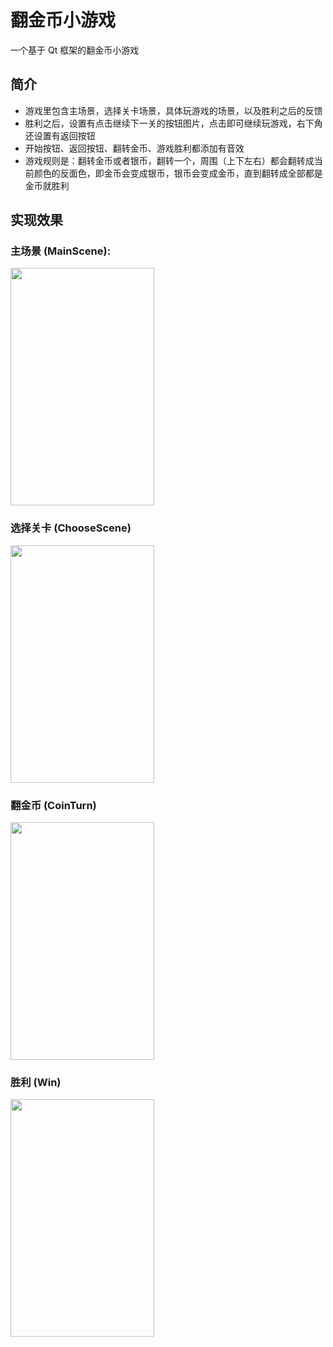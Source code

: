 # 翻金币小游戏
一个基于 Qt 框架的翻金币小游戏

## 简介

- 游戏里包含主场景，选择关卡场景，具体玩游戏的场景，以及胜利之后的反馈
- 胜利之后，设置有点击继续下一关的按钮图片，点击即可继续玩游戏，右下角还设置有返回按钮
- 开始按钮、返回按钮、翻转金币、游戏胜利都添加有音效
- 游戏规则是：翻转金币或者银币，翻转一个，周围（上下左右）都会翻转成当前颜色的反面色，即金币会变成银币，银币会变成金币，直到翻转成全部都是金币就胜利

## 实现效果

### 主场景 (MainScene):
<img src = "https://bu.dusays.com/2024/08/17/66c052e71a87f.png" width="230px" height="380px"></img>

### 选择关卡 (ChooseScene)

<img src = "https://bu.dusays.com/2024/08/17/66c052daab317.png" width="230px" height="380px"></img>

### 翻金币 (CoinTurn)

<img src = "https://bu.dusays.com/2024/08/17/66c05301832a2.png" width="230px" height="380px"></img>

### 胜利 (Win)

<img src = "https://bu.dusays.com/2024/08/17/66c0530df1c8b.png" width="230px" height="380px"></img>
